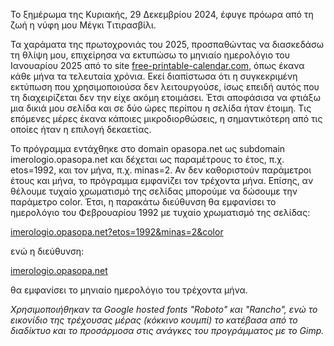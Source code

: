 Το ξημέρωμα της Κυριακής, 29 Δεκεμβρίου 2024, έφυγε πρόωρα από τη ζωή η νύφη μου Μέγκι Τιτιρασβίλι.

Τα χαράματα της πρωτοχρονιάς του 2025, προσπαθώντας να διασκεδάσω τη θλίψη μου,
επιχείρησα να εκτυπώσω το μηνιαίο ημερολόγιο του Ιανουαρίου 2025 από το site
[free-printable-calendar.com](https://www.free-printable-calendar.com),
όπως έκανα κάθε μήνα τα τελευταία χρόνια.
Εκεί διαπίστωσα ότι η συγκεκριμένη εκτύπωση που χρησιμοποιούσα δεν λειτουργούσε,
ίσως επειδή αυτός που τη διαχειρίζεται δεν την είχε ακόμη ετοιμάσει.
Έτσι αποφάσισα να φτιάξω μια δικιά μου σελίδα και σε δύο ώρες περίπου η σελίδα ήταν έτοιμη.
Τις επόμενες μέρες έκανα κάποιες μικροδιορθώσεις, η σημαντικότερη από τις οποίες ήταν η επιλογή δεκαετίας.

Το πρόγραμμα εντάχθηκε στο domain opasopa.net ως subdomain imerologio.opasopa.net
και δέχεται ως παραμέτρους το έτος, π.χ. etos=1992, και τον μήνα, π.χ. minas=2.
Αν δεν καθοριστούν παράμετροι έτους και μήνα, το πρόγραμμα εμφανίζει τον τρέχοντα μήνα.
Επίσης, αν θέλουμε τυχαίο χρωματισμό της σελίδας μπορούμε να δώσουμε την παράμετρο color.
Έτσι, η παρακάτω διεύθυνση θα εμφανίσει το ημερολόγιο του Φεβρουαρίου 1992 με τυχαίο χρωματισμό της σελίδας:

[imerologio.opasopa.net?etos=1992&minas=2&color](imerologio.opasopa.net?etos=1992&minas=2&color)

ενώ η διεύθυνση:

[imerologio.opasopa.net](imerologio.opasopa.net)

θα εμφανίσει το μηνιαίο ημερολόγιο του τρέχοντα μήνα.

*Χρησιμοποιήθηκαν τα Google hosted fonts "Roboto" και "Rancho", ενώ το εικονίδιο της τρέχουσας μέρας
(κόκκινο κουμπί) το κατέβασα από το διαδίκτυο και το προσάρμοσα στις ανάγκες του προγράμματος με το Gimp.*

